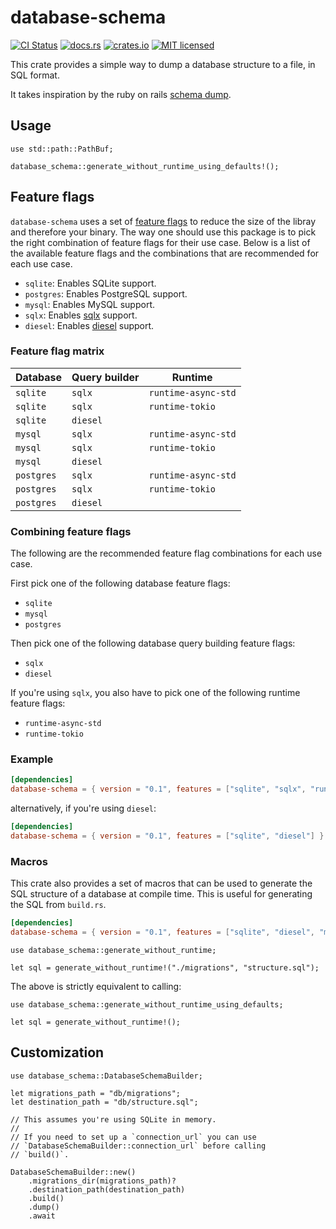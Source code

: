 # database-schema

[![CI Status](https://github.com/nlopes/database-schema/workflows/Test/badge.svg)](https://github.com/nlopes/database-schema/actions)
[![docs.rs](https://docs.rs/database-schema/badge.svg)](https://docs.rs/database-schema)
[![crates.io](https://img.shields.io/crates/v/database-schema.svg)](https://crates.io/crates/database-schema)
[![MIT licensed](https://img.shields.io/badge/license-MIT-blue.svg)](https://github.com/nlopes/database-schema/blob/master/LICENSE)

This crate provides a simple way to dump a database structure to a file, in SQL
format.

It takes inspiration by the ruby on rails [schema dump].

## Usage

```rust,ignore
use std::path::PathBuf;

database_schema::generate_without_runtime_using_defaults!();
```


## Feature flags

`database-schema` uses a set of [feature flags] to reduce the size of the libray and
therefore your binary. The way one should use this package is to pick the right
combination of feature flags for their use case. Below is a list of the available
feature flags and the combinations that are recommended for each use case.

- `sqlite`: Enables SQLite support.
- `postgres`: Enables PostgreSQL support.
- `mysql`: Enables MySQL support.
- `sqlx`: Enables [sqlx] support.
- `diesel`: Enables [diesel] support.

### Feature flag matrix
| Database | Query builder | Runtime |
|----------|---------------|---------|
| `sqlite` | `sqlx`        | `runtime-async-std` |
| `sqlite` | `sqlx`        | `runtime-tokio` |
| `sqlite` | `diesel`      | |
| `mysql`  | `sqlx`        | `runtime-async-std` |
| `mysql`  | `sqlx`        | `runtime-tokio` |
| `mysql`  | `diesel`      | |
| `postgres` | `sqlx`      | `runtime-async-std` |
| `postgres` | `sqlx`      | `runtime-tokio` |
| `postgres` | `diesel`    | |

### Combining feature flags

The following are the recommended feature flag combinations for each use case.

First pick one of the following database feature flags:

* `sqlite`
* `mysql`
* `postgres`

Then pick one of the following database query building feature flags:

* `sqlx`
* `diesel`

If you're using `sqlx`, you also have to pick one of the following runtime feature flags:

* `runtime-async-std`
* `runtime-tokio`

### Example

```toml
[dependencies]
database-schema = { version = "0.1", features = ["sqlite", "sqlx", "runtime-async-std"] }
```

alternatively, if you're using `diesel`:
```toml
[dependencies]
database-schema = { version = "0.1", features = ["sqlite", "diesel"] }
```

### Macros

This crate also provides a set of macros that can be used to generate the SQL
structure of a database at compile time. This is useful for generating the SQL from
`build.rs`.


```toml
[dependencies]
database-schema = { version = "0.1", features = ["sqlite", "diesel", "macros"] }
```

```rust,ignore
use database_schema::generate_without_runtime;

let sql = generate_without_runtime!("./migrations", "structure.sql");
```

The above is strictly equivalent to calling:

```rust,ignore
use database_schema::generate_without_runtime_using_defaults;

let sql = generate_without_runtime!();
```

## Customization

```rust,ignore
use database_schema::DatabaseSchemaBuilder;

let migrations_path = "db/migrations";
let destination_path = "db/structure.sql";

// This assumes you're using SQLite in memory.
//
// If you need to set up a `connection_url` you can use
// `DatabaseSchemaBuilder::connection_url` before calling
// `build()`.

DatabaseSchemaBuilder::new()
    .migrations_dir(migrations_path)?
    .destination_path(destination_path)
    .build()
    .dump()
    .await
```

[feature flags]: https://doc.rust-lang.org/cargo/reference/manifest.html#the-features-section
[sqlx]: https://docs.rs/sqlx/latest/sqlx/
[diesel]: https://docs.rs/diesel/latest/diesel/
[schema dump]: https://guides.rubyonrails.org/active_record_migrations.html#schema-dumping-and-you
